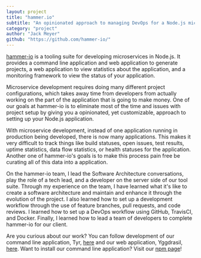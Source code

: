 ```yaml
---
layout: project
title: "hammer.io"
subtitle: "An opinionated approach to managing DevOps for a Node.js microservices application."
category: "project"
author: "Jack Meyer"
github: "https://github.com/hammer-io/"
---
```

<!-- Start Writing Below in Markdown -->
[hammer-io](hammer-io.github.io) is a tooling suite for developing microservices in Node.js. It provides a command line application and web application to generate projects, a web application to view statistics about the application, and a monitoring framework to view the status of your application.

Microservice development requires doing many different project configurations, which takes away time from developers from actually working on the part of the application that is going to make money. One of our goals at hammer-io is to eliminate most of the time and issues with project setup by giving you a opinionated, yet customizable, approach to setting up your Node.js application.

With microservice development, instead of one application running in production being developed, there is now many applications. This makes it very difficult to track things like build statuses, open issues, test results, uptime statistics, data flow statistics, or health statuses for the application. Another one of hammer-io's goals is to make this process pain free be curating all of this data into a application.

On the hammer-io team, I lead the Software Architecture conversations, play the role of a tech lead, and a developer on the server side of our tool suite. Through my experience on the team, I have learned what it's like to create a software architecture and maintain and enhance it through the evolution of the project. I also learned how to set up a development workflow through the use of feature branches, pull requests, and code reviews. I learned how to set up a DevOps workflow using GitHub, TravisCI, and Docker. Finally, I learned how to lead a team of developers to complete hammer-io for our client.

Are you curious about our work? You can follow development of our command line application, Tyr, [here](https://github.com/hammer-io/tyr) and our web application, Yggdrasil, [here](https://github.com/hammer-io/yggdrasil). Want to install our command line application? Visit our [npm page](https://www.npmjs.com/package/tyr-cli)!
